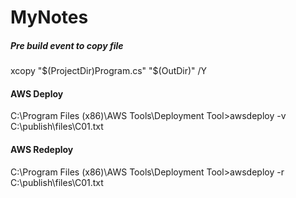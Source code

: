 # MyNotes
##### Pre build event to copy file
xcopy "$(ProjectDir)Program.cs" "$(OutDir)" /Y


#### AWS Deploy
C:\Program Files (x86)\AWS Tools\Deployment Tool>awsdeploy -v C:\publish\files\C01.txt

#### AWS Redeploy
C:\Program Files (x86)\AWS Tools\Deployment Tool>awsdeploy -r C:\publish\files\C01.txt
